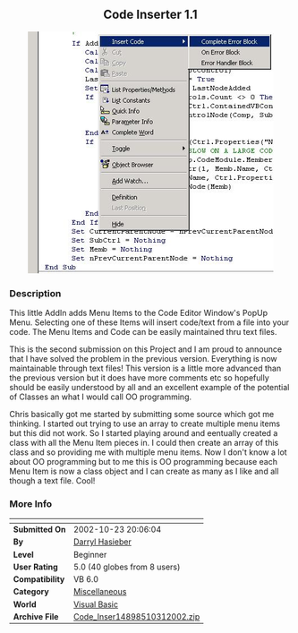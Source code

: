 ﻿<div align="center">

## Code Inserter 1\.1

<img src="PIC200210311551384912.jpg">
</div>

### Description

This little AddIn adds Menu Items to the Code Editor Window's PopUp Menu. Selecting one of these Items will insert code/text from a file into your code. The Menu Items and Code can be easily maintained thru text files.

This is the second submission on this Project and I am proud to announce that I have solved the problem in the previous version. Everything is now maintainable through text files! This version is a little more advanced than the previous version but it does have more comments etc so hopefully should be easily understood by all and an excellent example of the potential of Classes an what I would call OO programming.

Chris basically got me started by submitting some source which got me thinking. I started out trying to use an array to create multiple menu items but this did not work. So I started playing around and eentually created a class with all the Menu Item pieces in. I could then create an array of this class and so providing me with multiple menu items. Now I don't know a lot about OO programming but to me this is OO programming because each Menu Item is now a class object and I can create as many as I like and all though a text file. Cool!
 
### More Info
 


<span>             |<span>
---                |---
**Submitted On**   |2002-10-23 20:06:04
**By**             |[Darryl Hasieber](https://github.com/Planet-Source-Code/PSCIndex/blob/master/ByAuthor/darryl-hasieber.md)
**Level**          |Beginner
**User Rating**    |5.0 (40 globes from 8 users)
**Compatibility**  |VB 6\.0
**Category**       |[Miscellaneous](https://github.com/Planet-Source-Code/PSCIndex/blob/master/ByCategory/miscellaneous__1-1.md)
**World**          |[Visual Basic](https://github.com/Planet-Source-Code/PSCIndex/blob/master/ByWorld/visual-basic.md)
**Archive File**   |[Code\_Inser14898510312002\.zip](https://github.com/Planet-Source-Code/darryl-hasieber-code-inserter-1-1__1-40297/archive/master.zip)








